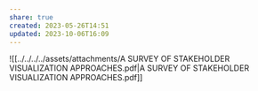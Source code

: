 ```yaml
---
share: true
created: 2023-05-26T14:51
updated: 2023-10-06T16:09
---
```

![[../../../../assets/attachments/A SURVEY OF STAKEHOLDER VISUALIZATION APPROACHES.pdf|A SURVEY OF STAKEHOLDER VISUALIZATION APPROACHES.pdf]]
